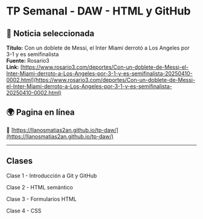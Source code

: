 # TP Semanal - DAW - HTML y GitHub

## 📰 Noticia seleccionada

**Título:** Con un doblete de Messi, el Inter Miami derrotó a Los Angeles por 3-1 y es semifinalista  
**Fuente:** Rosario3  
**Link:** [https://www.rosario3.com/deportes/Con-un-doblete-de-Messi-el-Inter-Miami-derroto-a-Los-Angeles-por-3-1-y-es-semifinalista-20250410-0002.html](https://www.rosario3.com/deportes/Con-un-doblete-de-Messi-el-Inter-Miami-derroto-a-Los-Angeles-por-3-1-y-es-semifinalista-20250410-0002.html)

## 🌍 Pagina en línea

🔗 [https://llanosmatias2an.github.io/tp-daw/](https://llanosmatias2an.github.io/tp-daw/)

---

## Clases

Clase 1 - Introducción a Git y GitHub

Clase 2 - HTML semántico

Clase 3 - Formularios HTML

Clase 4 - CSS
